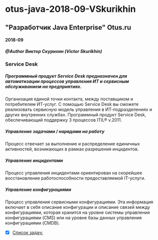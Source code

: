 # otus-java-2018-09-VSkurikhin
## "Разработчик Java Enterprise" Otus.ru

#### 2018-09
##### @Author Виктор Скурихин (Victor Skurikhin)

### Service Desk
##### Программный продукт Service Desk предназначен для автоматизации процессов управления ИТ и сервисным обслуживанием на предприятиях.
Организация единой точки контакта, между поставщиком и потребителем ИТ-услуг.
С помощью Service Desk вы сможете реализовать сервисную модель управления в ИТ-подразделениях и других внутренних службах.
Программный продукт Service Desk, обеспечивающий поддержку 3 процессов ITIL® v.2011.

##### Управление задачами / нарядами на работу 
Процесс отвечает за выполнение и распределение единичных активностей, возникающих в рамках разрешения инцидентов.

##### Управление инцидентами
Процесс управления инцидентами ориентирован на скорейшее восстановление работоспособности предоставляемой IT-услуги.

##### Управление конфигурациями
Процесс управления сервисными конфигурациями.
Эта информация включает в себя описание конфигурации и описание связей между конфигурациями, которая хранится на уровне системы управления конфигурациями (CMS) или на уровне базы данных управления конфигурациями (CMDB).

 * [x] [Список задач:](https://docs.google.com/spreadsheets/d/1IRvdgsItB3VJ5QfzOwMgjVc1QAmqcvVWDssKM7AnuGI/edit#gid=1989280701)
